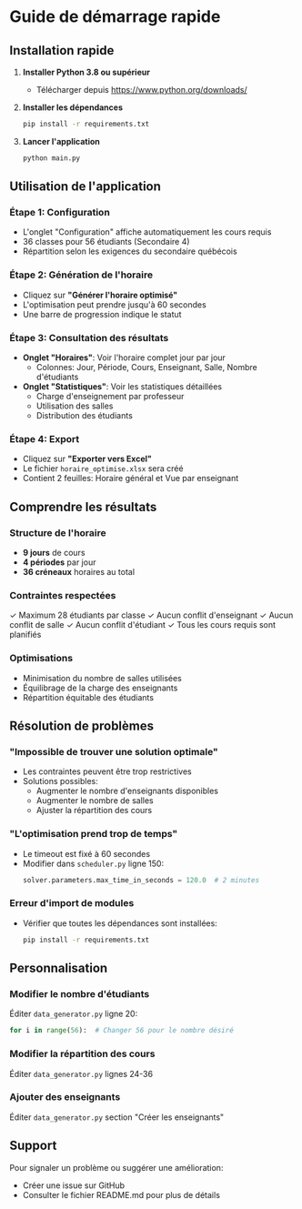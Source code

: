 # Guide de démarrage rapide

## Installation rapide

1. **Installer Python 3.8 ou supérieur**
   - Télécharger depuis https://www.python.org/downloads/

2. **Installer les dépendances**
   ```bash
   pip install -r requirements.txt
   ```

3. **Lancer l'application**
   ```bash
   python main.py
   ```

## Utilisation de l'application

### Étape 1: Configuration
- L'onglet "Configuration" affiche automatiquement les cours requis
- 36 classes pour 56 étudiants (Secondaire 4)
- Répartition selon les exigences du secondaire québécois

### Étape 2: Génération de l'horaire
- Cliquez sur **"Générer l'horaire optimisé"**
- L'optimisation peut prendre jusqu'à 60 secondes
- Une barre de progression indique le statut

### Étape 3: Consultation des résultats
- **Onglet "Horaires"**: Voir l'horaire complet jour par jour
  - Colonnes: Jour, Période, Cours, Enseignant, Salle, Nombre d'étudiants
- **Onglet "Statistiques"**: Voir les statistiques détaillées
  - Charge d'enseignement par professeur
  - Utilisation des salles
  - Distribution des étudiants

### Étape 4: Export
- Cliquez sur **"Exporter vers Excel"**
- Le fichier `horaire_optimise.xlsx` sera créé
- Contient 2 feuilles: Horaire général et Vue par enseignant

## Comprendre les résultats

### Structure de l'horaire
- **9 jours** de cours
- **4 périodes** par jour
- **36 créneaux** horaires au total

### Contraintes respectées
✓ Maximum 28 étudiants par classe
✓ Aucun conflit d'enseignant
✓ Aucun conflit de salle
✓ Aucun conflit d'étudiant
✓ Tous les cours requis sont planifiés

### Optimisations
- Minimisation du nombre de salles utilisées
- Équilibrage de la charge des enseignants
- Répartition équitable des étudiants

## Résolution de problèmes

### "Impossible de trouver une solution optimale"
- Les contraintes peuvent être trop restrictives
- Solutions possibles:
  - Augmenter le nombre d'enseignants disponibles
  - Augmenter le nombre de salles
  - Ajuster la répartition des cours

### "L'optimisation prend trop de temps"
- Le timeout est fixé à 60 secondes
- Modifier dans `scheduler.py` ligne 150:
  ```python
  solver.parameters.max_time_in_seconds = 120.0  # 2 minutes
  ```

### Erreur d'import de modules
- Vérifier que toutes les dépendances sont installées:
  ```bash
  pip install -r requirements.txt
  ```

## Personnalisation

### Modifier le nombre d'étudiants
Éditer `data_generator.py` ligne 20:
```python
for i in range(56):  # Changer 56 pour le nombre désiré
```

### Modifier la répartition des cours
Éditer `data_generator.py` lignes 24-36

### Ajouter des enseignants
Éditer `data_generator.py` section "Créer les enseignants"

## Support

Pour signaler un problème ou suggérer une amélioration:
- Créer une issue sur GitHub
- Consulter le fichier README.md pour plus de détails
